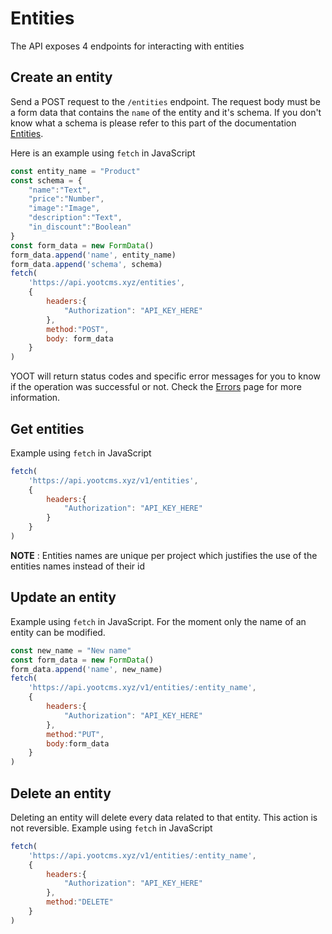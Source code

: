 # Entities
The API exposes 4 endpoints for interacting with entities

## Create an entity
Send a POST request to the `/entities` endpoint. The request body must be a form data that contains 
the `name` of the entity and it's schema. If you don't know what a schema is please refer to this part 
of the documentation [Entities](https://docs.yootcms.xyz/entities.html).

Here is an example using `fetch` in JavaScript
```js
const entity_name = "Product"
const schema = {
    "name":"Text",
    "price":"Number",
    "image":"Image",
    "description":"Text",
    "in_discount":"Boolean"
}
const form_data = new FormData()
form_data.append('name', entity_name)
form_data.append('schema', schema)
fetch(
    'https://api.yootcms.xyz/entities',
    {
        headers:{
            "Authorization": "API_KEY_HERE"
        },
        method:"POST",
        body: form_data
    }
)
```
YOOT will return status codes and specific error messages for you to know if the operation was
successful or not. Check the [Errors](/errors.html) page for more information.


## Get entities
Example using `fetch` in JavaScript
```js
fetch(
    'https://api.yootcms.xyz/v1/entities',
    {
        headers:{
            "Authorization": "API_KEY_HERE"
        }
    }
)
```

**NOTE** : Entities names are unique per project which justifies the use of the entities names
instead of their id

## Update an entity
Example using `fetch` in JavaScript. For the moment only the name of an entity can be modified.
```js
const new_name = "New name"
const form_data = new FormData()
form_data.append('name', new_name)
fetch(
    'https://api.yootcms.xyz/v1/entities/:entity_name',
    {
        headers:{
            "Authorization": "API_KEY_HERE"
        },
        method:"PUT",
        body:form_data
    }
)
```

## Delete an entity
Deleting an entity will delete every data related to that entity. This action is not reversible.
Example using `fetch` in JavaScript
```js
fetch(
    'https://api.yootcms.xyz/v1/entities/:entity_name',
    {
        headers:{
            "Authorization": "API_KEY_HERE"
        },
        method:"DELETE"
    }
)
```
